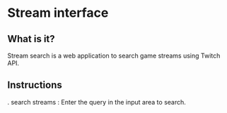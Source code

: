 # Stream interface

What is it?
-----------

Stream search is a web application to search game streams using Twitch API.

Instructions
-------------

. search streams : Enter the query in the input area to search.
